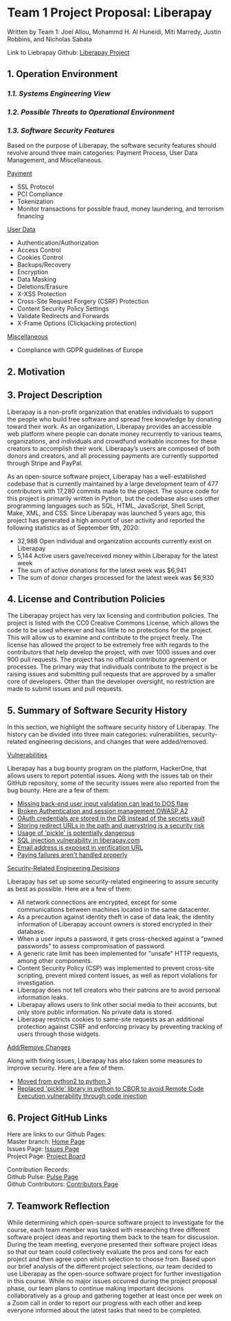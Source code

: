 # Team 1 Project Proposal: Liberapay

Written by Team 1:
Joel Allou, Mohammd H. Al Huneidi, Miti Marredy, Justin Robbins, and Nicholas Sabata

Link to Liebrapay Github: [Liberapay Project](https://github.com/liberapay/liberapay.com)

## 1. Operation Environment
### *1.1. Systems Engineering View*

### *1.2. Possible Threats to Operational Environment*

### *1.3. Software Security Features*
Based on the purpose of Liberapay, the software security features should revolve around three main categories: Payment Process, User Data Management, and Miscellaneous.

<ins>Payment</ins>
* SSL Protocol
* PCI Compliance
* Tokenization 
* Monitor transactions for possible fraud, money laundering, and terrorism financing

<ins>User Data</ins>
* Authentication/Authorization
* Access Control
* Cookies Control
* Backups/Recovery
* Encryption
* Data Masking
* Deletions/Erasure 
* X-XSS Protection
* Cross-Site Request Forgery (CSRF) Protection
* Content Security Policy Settings
* Validate Redirects and Forwards
* X-Frame Options (Clickjacking protection)

<ins>Miscellaneous</ins>
* Compliance with GDPR guidelines of Europe


## 2. Motivation


## 3. Project Description
Liberapay is a non-profit organization that enables individuals to support the people who build free software and spread free knowledge by donating toward their work. As an organization, Liberapay provides an accessible web platform where people can donate money recurrently to various teams, organizations, and individuals and crowdfund workable incomes for these creators to accomplish their work. Liberapay’s users are composed of both donors and creators, and all processing payments are currently supported through Stripe and PayPal.

As an open-source software project, Liberapay has a well-established codebase that is currently maintained by a large development team of 477 contributors with 17,280 commits made to the project. The source code for this project is primarily written in Python, but the codebase also uses other programming languages such as SQL, HTML, JavaScript, Shell Script, Make, XML, and CSS. Since Liberapay was launched 5 years ago, this project has generated a high amount of user activity and reported the following statistics as of September 9th, 2020:
- 32,988 Open individual and organization accounts currently exist on Liberapay
- 5,144 Active users gave/received money within Liberapay for the latest week
- The sum of active donations for the latest week was $6,941
- The sum of donor charges processed for the latest week was $6,930

## 4. License and Contribution Policies
The Liberapay project has very lax licensing and contribution policies. The project is listed with the CC0 Creative Commons License, which allows the code to be used wherever and has little to no protections for the project. This will allow us to examine and contribute to the project freely. The license has allowed the project to be extremely free with regards to the contributors that help develop the project, with over 1000 issues and over 900 pull requests. The project has no official contributor agreement or processes. The primary way that individuals contribute to the project is be raising issues and submitting pull requests that are approved by a smaller core of developers. Other than the developer oversight, no restriction are made to submit issues and pull requests.


## 5. Summary of Software Security History
In this section, we highlight the software security history of Liberapay. The history can be divided into three main categories: vulnerabilities, security-related engineering decisions, and changes that were added/removed.

<ins>Vulnerabilities</ins>

Liberapay has a bug bounty program on the platform, HackerOne, that allows users to report potential issues. Along with the issues tab on their GitHub repository, some of the security issues were also reported from the bug bounty. Here are a few of them:

* [Missing back-end user input validation can lead to DOS flaw](https://hackerone.com/reports/361337)
* [Broken Authentication and session management OWASP A2](https://hackerone.com/reports/449671)
* [OAuth credentials are stored in the DB instead of the secrets vault](https://github.com/liberapay/liberapay.com/issues/1673)
* [Storing redirect URLs in the path and querystring is a security risk](https://github.com/liberapay/liberapay.com/issues/496)
* [Usage of 'pickle' is potentially dangerous](https://github.com/liberapay/liberapay.com/issues/1132)
* [SQL injection vulnerability in liberapay.com](https://github.com/liberapay/liberapay.com/issues/559)
* [Email address is exposed in verification URL](https://github.com/liberapay/liberapay.com/issues/492)
* [Paying failures aren't handled properly](https://github.com/liberapay/liberapay.com/issues/249)

<ins>Security-Related Engineering Decisions</ins>

Liberapay has set up some security-related engineering to assure security as best as possible. Here are a few of them:

* All network connections are encrypted, except for some communications between machines located in the same datacenter.
* As a precaution against identity theft in case of data leak, the identity information of Liberapay account owners is stored encrypted in their database.
* When a user inputs a password, it gets cross-checked against a "pwned passwords" to assess compromisation of password.
* A generic rate limit has been implemented for "unsafe" HTTP requests, among other components.
* Content Security Policy (CSP) was implemented to prevent cross-site scripting, prevent mixed content issues, as well as report violations for investigation.
* Liberapay does not tell creators who their patrons are to avoid personal information leaks.
* Liberapay allows users to link other social media to their accounts, but only store public information. No private data is stored.
* Liberapay restricts cookies to same-site requests as an additional protection against CSRF and enforcing privacy by preventing tracking of users through those widgets.

<ins>Add/Remove Changes</ins>

Along with fixing issues, Liberapay has also taken some measures to improve security. Here are  a few of them.

* [Moved from python2 to python 3](https://github.com/liberapay/liberapay.com/pull/1399)
* [Replaced 'pickle' library in python to CBOR to avoid Remote Code Execution vulnerability through code injection](https://github.com/liberapay/liberapay.com/pull/1455)


## 6. Project GitHub Links
Here are links to our Github Pages: \
Master branch: [Home Page](https://github.com/JustinRobbins7/CSCI-8420-Team-1) \
Issues Page: [Issues Page](https://github.com/JustinRobbins7/CSCI-8420-Team-1/issues) \
Project Page: [Project Board](https://github.com/JustinRobbins7/CSCI-8420-Team-1/projects/1) 

Contribution Records: \
Github Pulse: [Pulse Page](https://github.com/JustinRobbins7/CSCI-8420-Team-1/pulse) \
Github Contributors: [Contributors Page](https://github.com/JustinRobbins7/CSCI-8420-Team-1/graphs/contributors) 

## 7. Teamwork Reflection
While determining which open-source software project to investigate for the course, each team member was tasked with researching three different software project ideas and reporting them back to the team for discussion. During the team meeting, everyone presented their software project ideas so that our team could collectively evaluate the pros and cons for each project and then agree upon which selection to choose from. Based upon our brief analysis of the different project selections, our team decided to use Liberapay as the open-source software project for further investigation in this course. While no major issues occurred during the project proposal phase, our team plans to continue making important decisions collaboratively as a group and gathering together at least once per week on a Zoom call in order to report our progress with each other and keep everyone informed about the latest tasks that need to be completed.
